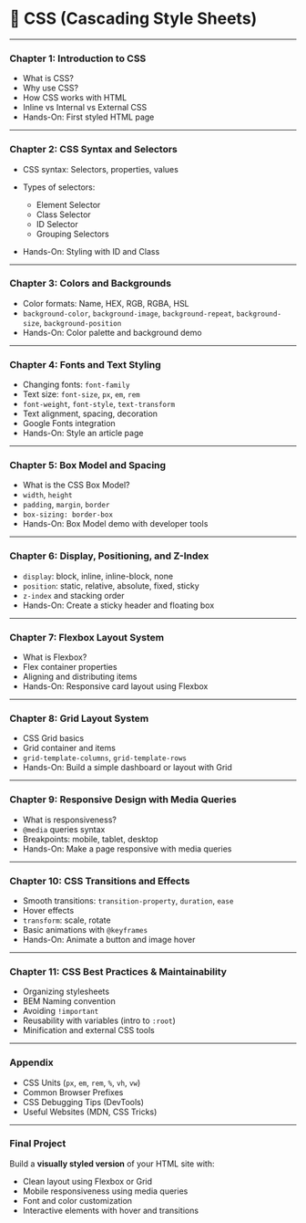 # 🎨 CSS (Cascading Style Sheets)

---

### **Chapter 1: Introduction to CSS**

* What is CSS?
* Why use CSS?
* How CSS works with HTML
* Inline vs Internal vs External CSS
* Hands-On: First styled HTML page

---

### **Chapter 2: CSS Syntax and Selectors**

* CSS syntax: Selectors, properties, values
* Types of selectors:

  * Element Selector
  * Class Selector
  * ID Selector
  * Grouping Selectors
* Hands-On: Styling with ID and Class

---

### **Chapter 3: Colors and Backgrounds**

* Color formats: Name, HEX, RGB, RGBA, HSL
* `background-color`, `background-image`, `background-repeat`, `background-size`, `background-position`
* Hands-On: Color palette and background demo

---

### **Chapter 4: Fonts and Text Styling**

* Changing fonts: `font-family`
* Text size: `font-size`, `px`, `em`, `rem`
* `font-weight`, `font-style`, `text-transform`
* Text alignment, spacing, decoration
* Google Fonts integration
* Hands-On: Style an article page

---

### **Chapter 5: Box Model and Spacing**

* What is the CSS Box Model?
* `width`, `height`
* `padding`, `margin`, `border`
* `box-sizing: border-box`
* Hands-On: Box Model demo with developer tools

---

### **Chapter 6: Display, Positioning, and Z-Index**

* `display`: block, inline, inline-block, none
* `position`: static, relative, absolute, fixed, sticky
* `z-index` and stacking order
* Hands-On: Create a sticky header and floating box

---

### **Chapter 7: Flexbox Layout System**

* What is Flexbox?
* Flex container properties
* Aligning and distributing items
* Hands-On: Responsive card layout using Flexbox

---

### **Chapter 8: Grid Layout System**

* CSS Grid basics
* Grid container and items
* `grid-template-columns`, `grid-template-rows`
* Hands-On: Build a simple dashboard or layout with Grid

---

### **Chapter 9: Responsive Design with Media Queries**

* What is responsiveness?
* `@media` queries syntax
* Breakpoints: mobile, tablet, desktop
* Hands-On: Make a page responsive with media queries

---

### **Chapter 10: CSS Transitions and Effects**

* Smooth transitions: `transition-property`, `duration`, `ease`
* Hover effects
* `transform`: scale, rotate
* Basic animations with `@keyframes`
* Hands-On: Animate a button and image hover

---

### **Chapter 11: CSS Best Practices & Maintainability**

* Organizing stylesheets
* BEM Naming convention
* Avoiding `!important`
* Reusability with variables (intro to `:root`)
* Minification and external CSS tools

---

### **Appendix**

* CSS Units (`px`, `em`, `rem`, `%`, `vh`, `vw`)
* Common Browser Prefixes
* CSS Debugging Tips (DevTools)
* Useful Websites (MDN, CSS Tricks)

---

### **Final Project**

Build a **visually styled version** of your HTML site with:

* Clean layout using Flexbox or Grid
* Mobile responsiveness using media queries
* Font and color customization
* Interactive elements with hover and transitions
